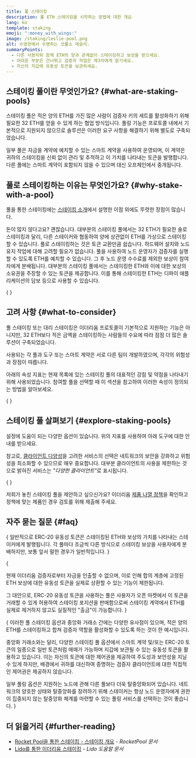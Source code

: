 ```yaml
---
title: 풀 스테이킹
description: 풀 ETH 스테이킹을 시작하는 방법에 대한 개요
lang: ko
template: staking
emoji: ":money_with_wings:"
image: /staking/leslie-pool.png
alt: 수영장에서 수영하는 코뿔소 레슬리.
summaryPoints:
  - 다른 사용자와 함께 ETH의 양과 관계없이 스테이킹하고 보상을 받으세요.
  - 어려운 부분은 건너뛰고 검증자 작업은 제3자에게 맡기세요.
  - 자신의 지갑에 유동성 토큰을 보관하세요.
---
```


## 스테이킹 풀이란 무엇인가요? {#what-are-staking-pools}

스테이킹 풀은 적은 양의 ETH를 가진 많은 사람이 검증자 키의 세트를 활성화하기 위해 필요한 32 ETH를 얻을 수 있게 하는 협업 방식입니다. 풀링 기능은 프로토콜 내에서 기본적으로 지원되지 않으므로 솔루션은 이러한 요구 사항을 해결하기 위해 별도로 구축되었습니다.

일부 풀은 자금을 계약에 예치할 수 있는 스마트 계약을 사용하여 운영되며, 이 계약은 귀하의 스테이킹을 신뢰 없이 관리 및 추적하고 이 가치를 나타내는 토큰을 발행합니다. 다른 풀에는 스마트 계약이 포함되지 않을 수 있으며 대신 오프체인에서 중개됩니다.

## 풀로 스테이킹하는 이유는 무엇인가요? {#why-stake-with-a-pool}

풀을 통한 스테이킹에는 [스테이킹 소개](/staking/)에서 설명한 이점 외에도 뚜렷한 장점이 많습니다.

<CardGrid>
  <Card title="낮은 진입장벽" emoji="🐟">
    돈이 많지 않다고요? 괜찮습니다. 대부분의 스테이킹 풀에서는 32 ETH가 필요한 솔로 스테이킹과 달리, 다른 스테이커와 협동하여 양에 상관없이 ETH를 가상으로 스테이킹할 수 있습니다.
  </Card>
  <Card title="지금 스테이킹하기" emoji=":stopwatch:">
    풀로 스테이킹하는 것은 토큰 교환만큼 쉽습니다. 하드웨어 설치와 노드 유지 작업에 대해 고려할 필요가 없습니다. 풀을 사용하여 노드 운영자가 검증자를 실행할 수 있도록 ETH를 예치할 수 있습니다. 그 후 노드 운영 수수료를 제외한 보상이 참여자에게 분배됩니다.
  </Card>
  <Card title="유동성 토큰" emoji=":droplet:">
    대부분의 스테이킹 풀에서는 스테이킹한 ETH와 이에 대한 보상의 소유권을 주장할 수 있는 토큰을 제공합니다. 이를 통해 스테이킹한 ETH는 디파이 애플리케이션의 담보 등으로 사용할 수 있습니다.
  </Card>
</CardGrid>

{
<StakingComparison page="pools" />
}

## 고려 사항 {#what-to-consider}

풀 스테이킹 또는 대리 스테이킹은 이더리움 프로토콜이 기본적으로 지원하는 기능은 아니지만, 32 ETH보다 적은 금액을 스테이킹하는 사람들의 수요에 따라 점점 더 많은 솔루션이 구축되었습니다.

사용되는 각 풀과 도구 또는 스마트 계약은 서로 다른 팀이 개발하였으며, 각각의 위험성과 장점이 따릅니다.

아래의 속성 지표는 현재 목록에 있는 스테이킹 풀의 대표적인 강점 및 약점을 나타내기 위해 사용되었습니다. 참여할 풀을 선택할 때 이 섹션을 참고하여 이러한 속성이 정의되는 방법을 알아보세요.

{
<StakingConsiderations page="pools" />
}

## 스테이킹 풀 살펴보기 {#explore-staking-pools}

설정에 도움이 되는 다양한 옵션이 있습니다. 위의 지표를 사용하여 아래 도구에 대한 안내를 받으세요.

<InfoBanner emoji="⚠️" isWarning>
참고로, <a href="/developers/docs/nodes-and-clients/client-diversity/">클라이언트 다양성</a>을 고려한 서비스의 선택은 네트워크의 보안을 강화하고 위험성을 최소화할 수 있으므로 매우 중요합니다. 대부분 클라이언트의 사용을 제한하는 것으로 밝혀진 서비스는 <em style={{ textTransform: "uppercase" }}>"다양한 클라이언트"</em>로 표시됩니다.
</InfoBanner>

{
<StakingProductsCardGrid category="pools" />
}

저희가 놓친 스테이킹 풀을 제안하고 싶으신가요? 이더리움 [제품 나열 정책](/contributing/adding-staking-products/)을 확인하고 정책에 맞는 제품인 경우 검토를 위해 제출해 주세요.

## 자주 묻는 질문 {#faq}

{
<ExpandableCard title="보상은 어떻게 받을 수 있나요?">
일반적으로 ERC-20 유동성 토큰은 스테이킹된 ETH와 보상의 가치를 나타내는 스테이커에게 발행됩니다. 각 풀마다 조금씩 다른 방식으로 스테이킹 보상을 사용자에게 분배하지만, 보통 앞서 말한 경우가 일반적입니다.
</ExpandableCard>
}

{
<ExpandableCard title="나의 스테이킹은 언제 출금할 수 있나요?">

현재 이더리움 검증자로부터 자금을 인출할 수 없으며, 이로 인해 합의 계층에 고정된 ETH 보상에 대한 유동성 토큰을 실제로 상환할 수 있는 기능이 제한됩니다.

그 대안으로, ERC-20 유동성 토큰을 사용하는 풀은 사용자가 오픈 마켓에서 이 토큰을 거래할 수 있게 허용하여 스테이킹 포지션을 판매함으로써 스테이킹 계약에서 ETH를 실제로 제거하지 않고도 실질적인 "출금"이 가능합니다.
</ExpandableCard>
}

{
<ExpandableCard title="거래소에서 스테이킹을 진행하는 것과는 다른 것인가요?">
이러한 풀 스테이킹 옵션과 중앙화 거래소 간에는 다양한 유사점이 있으며, 적은 양의 ETH를 스테이킹하고 합쳐 검증자 역할을 활성화할 수 있도록 하는 것이 한 예시입니다.

중앙화 거래소와는 달리, 다양한 스테이킹 풀 옵션에서 스마트 계약 및/또는 ERC-20 토큰의 일종으로 일반 토큰처럼 매매가 가능하며 지갑에 보관될 수 있는 유동성 토큰을 활용하고 있습니다. 이는 자신의 토큰에 대한 제어권을 제공하여 주도성과 보안성을 지닐 수 있게 하지만, 배경에서 귀하를 대신하여 증명하는 검증자 클라이언트에 대한 직접적인 제어권은 제공하지 않습니다.

일부 풀링 옵션은 지원하는 노드에 관해 다른 풀보다 더욱 탈중앙화되어 있습니다. 네트워크의 양호한 상태와 탈중앙화를 장려하기 위해 스테이커는 항상 노드 운영자에게 권한이 집중되지 않는 탈중앙화 체계를 마련할 수 있는 풀링 서비스를 선택하는 것이 좋습니다.
</ExpandableCard>
}

## 더 읽을거리 {#further-reading}

- [Rocket Pool을 통한 스테이킹 - 스테이킹 개요](https://docs.rocketpool.net/guides/staking/overview.html) - _RocketPool 문서_
- [Lido를 통한 이더리움 스테이킹](https://help.lido.fi/en/collections/2947324-staking-ethereum-with-lido) - _Lido 도움말 문서_
